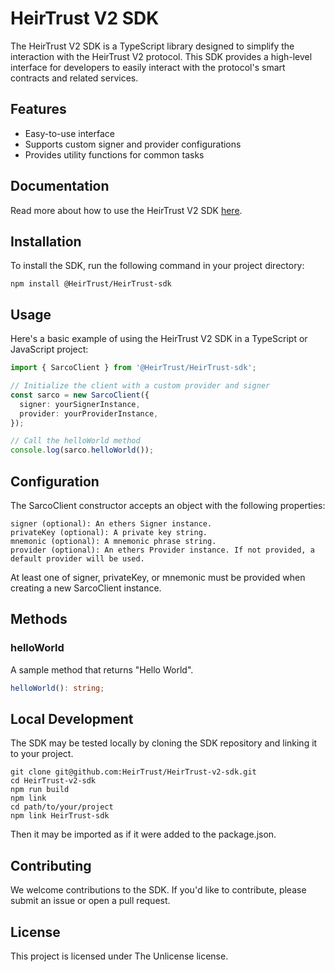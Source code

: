 # HeirTrust V2 SDK

The HeirTrust V2 SDK is a TypeScript library designed to simplify the interaction with the HeirTrust V2 protocol. This SDK provides a high-level interface for developers to easily interact with the protocol's smart contracts and related services.

## Features

- Easy-to-use interface
- Supports custom signer and provider configurations
- Provides utility functions for common tasks

## Documentation
Read more about how to use the HeirTrust V2 SDK [here](https://HeirTrust.github.io/HeirTrust-v2-sdk/index.html).

## Installation

To install the SDK, run the following command in your project directory:

```
npm install @HeirTrust/HeirTrust-sdk
```

## Usage

Here's a basic example of using the HeirTrust V2 SDK in a TypeScript or JavaScript project:

```typescript
import { SarcoClient } from '@HeirTrust/HeirTrust-sdk';

// Initialize the client with a custom provider and signer
const sarco = new SarcoClient({
  signer: yourSignerInstance,
  provider: yourProviderInstance,
});

// Call the helloWorld method
console.log(sarco.helloWorld());
```

## Configuration
The SarcoClient constructor accepts an object with the following properties:

```
signer (optional): An ethers Signer instance.
privateKey (optional): A private key string.
mnemonic (optional): A mnemonic phrase string.
provider (optional): An ethers Provider instance. If not provided, a default provider will be used.
```
At least one of signer, privateKey, or mnemonic must be provided when creating a new SarcoClient instance.

## Methods
### helloWorld
A sample method that returns "Hello World".

```typescript
helloWorld(): string;
```

## Local Development
The SDK may be tested locally by cloning the SDK repository and linking it to your project. 
```
git clone git@github.com:HeirTrust/HeirTrust-v2-sdk.git
cd HeirTrust-v2-sdk
npm run build
npm link 
cd path/to/your/project
npm link HeirTrust-sdk
```

Then it may be imported as if it were added to the package.json.

## Contributing
We welcome contributions to the SDK. If you'd like to contribute, please submit an issue or open a pull request.

## License
This project is licensed under The Unlicense license.


